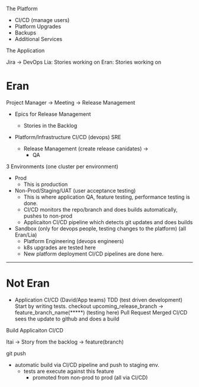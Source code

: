 
The Platform
 - CI/CD (manage users)
 - Platform Upgrades 
 - Backups
 - Additional Services

The Application




Jira -> DevOps
 Lia: Stories working on
 Eran: Stories working on

# Eran
Project Manager -> Meeting -> Release Management
  - Epics for Release Management  
    - Stories in the Backlog

- Platform/Infrastructure CI/CD (devops) SRE
    - Release Management (create release canidates) -> 
      - QA

3 Environments (one cluster per environment)
 - Prod 
     - This is production
 - Non-Prod/Staging/UAT (user acceptance testing) 
     - This is where application QA, feature testing, performance testing is done.
     - CI/CD monitors the repo/branch and does builds automatically, pushes to non-prod
     - Applicaiton CI/CD pipeline which detects git updates and does builds
 - Sandbox (only for devops people, testing changes to the platform) (all Eran/Lia)
     - Platform Engineering (devops engineers)
     - k8s upgrades are tested here
     - New platform deployment CI/CD pipelines are done here.

-------------------------

# Not Eran
- Application CI/CD (David/App teams)
  TDD (test driven development) Start by writing tests.
    checkout upcoming_release_branch -> feature_branch_name(*****)  (testing here)
      Pull Request Merged
      CI/CD sees the update to github and does a build 

Build Applicaiton CI/CD





Itai -> Story from the backlog -> feature(branch)

 git push
 - automatic build via CI/CD pipeline and push to staging env.
   - tests are execute against this feature
     - promoted from non-prod to prod (all via CI/CD)
  
